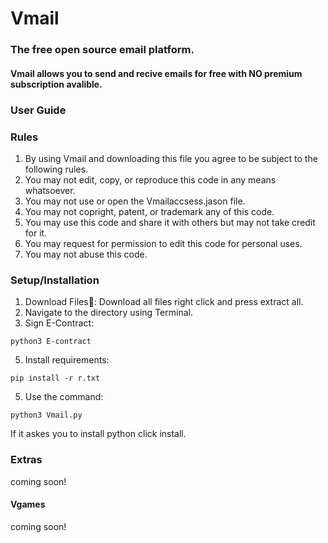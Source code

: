 # Vmail
### The free open source email platform.
#### Vmail allows you to send and recive emails for free with NO premium subscription avalible.

### User Guide
### Rules
1. By using Vmail and downloading this file you agree to be subject to the following rules.
2. You may not edit, copy, or reproduce this code in any means whatsoever.
3. You may not use or open the Vmailaccsess.jason file.
4. You may not copright, patent, or trademark any of this code.
5. You may use this code and share it with others but may not take credit for it.
6. You may request for permission to edit this code for personal uses.
7. You may not abuse this code.
### Setup/Installation
1. Download Files📁: Download all files right click and press extract all.
2. Navigate to the directory using Terminal.
3. Sign E-Contract:
```
python3 E-contract
```
5. Install requirements:
```
pip install -r r.txt
   ```
5. Use the command:
```
python3 Vmail.py
  ```
If it askes you to install python click install.
### Extras
coming soon!
#### Vgames
coming soon!


